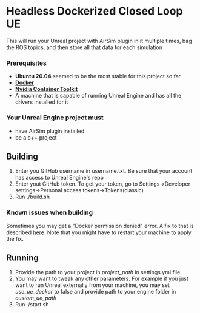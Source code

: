 # Headless Dockerized Closed Loop UE
This will run your Unreal project with AirSim plugin in it multiple times, bag the ROS topics, and then store all that data for each simulation

### Prerequisites
+ **Ubuntu 20.04** seemed to be the most stable for this project so far
+ **[Docker](https://docs.docker.com/engine/install/ubuntu/)** 
+ **[Nvidia Container Toolkit](https://docs.nvidia.com/datacenter/cloud-native/container-toolkit/install-guide.html#docker)**
+ A machine that is capable of running Unreal Engine and has all the drivers installed for it

### Your Unreal Engine project must
+ have AirSim plugin installed
+ be a c++ project

## Building
1. Enter you GitHub username in username.txt. Be sure that your account has access to Unreal Engine's repo
2. Enter yout GitHub token. To get your token, go to Settings->Developer settings->Personal access tokens->Tokens(classic)
3. Run ./build.sh

### Known issues when building
Sometimes you may get a "Docker permission denied" error. A fix to that is described [here](https://stackoverflow.com/questions/48957195/how-to-fix-docker-got-permission-denied-issue). Note that you might have to restart your machine to apply the fix.

## Running
1. Provide the path to your project in *project_path* in settings.yml file
2. You may want to tweak any other parameters. For example if you just want to run Unreal externally from your machine, you may set *use_ue_docker* to false and provide path to your engine folder in *custom_ue_path*
3. Run ./start.sh

